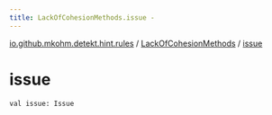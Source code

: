 ```yaml
---
title: LackOfCohesionMethods.issue - 
---
```


[io.github.mkohm.detekt.hint.rules](../index.html) / [LackOfCohesionMethods](index.html) / [issue](./issue.html)

# issue

`val issue: Issue`